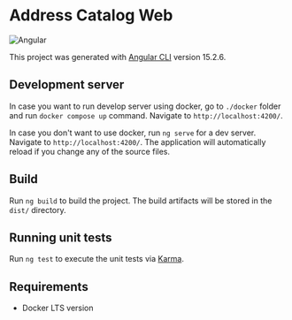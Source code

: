 # Address Catalog Web

![Angular](https://img.shields.io/badge/angular-%23DD0031.svg?style=for-the-badge&logo=angular&logoColor=white)

This project was generated with [Angular CLI](https://github.com/angular/angular-cli) version 15.2.6.

## Development server

In case you want to run develop server using docker, go to `./docker` folder and run `docker compose up` command. Navigate to `http://localhost:4200/`.

In case you don't want to use docker, run `ng serve` for a dev server. Navigate to `http://localhost:4200/`. The application will automatically reload if you change any of the source files.

## Build

Run `ng build` to build the project. The build artifacts will be stored in the `dist/` directory.

## Running unit tests

Run `ng test` to execute the unit tests via [Karma](https://karma-runner.github.io).

## Requirements

- Docker LTS version